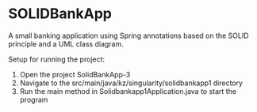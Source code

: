 # SOLIDBankApp

A small banking application using Spring annotations based on the SOLID principle and a UML class diagram.

Setup for running the project:
1. Open the project SolidBankApp-3
2. Navigate to the src/main/java/kz/singularity/solidbankapp1 directory
3. Run the main method in Solidbankapp1Application.java to start the program
